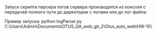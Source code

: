 Запуск скрипта парсера логов сервера производится из консоли с передачей полного пути до директории с логами или до лог-файла:

Пример запуска:
python logParser.py C:\Users\Admin\Documents\OTUS_QA_web_git_2\Otus_auto_web\HW-10\
